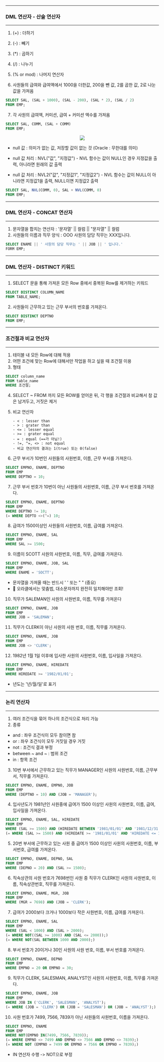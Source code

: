 -----
### DML 연산자 - 산술 연산자
-----
1. (+) : 더하기
2. (-) : 빼기
3. (*) : 곱하기
4. (/) : 나누기
5. (% or mod) : 나머지 연산자

6. 사원들의 급여와 급여액에서 1000을 더한값, 200을 뺀 값, 2를 곱한 값, 2로 나눈 값을 가져옴
```sql
SELECT SAL, (SAL + 1000), (SAL - 200), (SAL * 2), (SAL / 2)
FROM EMP;
```

7. 각 사원의 급여액, 커미션, 급여 + 커미션 액수를 가져옴
```sql
SELECT SAL, COMM, (SAL + COMM)
FROM EMP;
```
<div align = "center">
<img src = "https://github.com/sooyounghan/DataBase/assets/34672301/3552a7a8-cf8c-490a-8469-41542a14640c">
</div>   

  - null 값 : 의미가 없는 값, 저장할 값이 없는 것 (Oracle : 무한대를 의미)

  - null 값 처리 : NVL("값", "지정값") - NVL 함수는 값이 NULL인 경우 지정값을 출력, 아니라면 원래의 값 출력
  - null 값 처리 : NVL2("값", "지정값1", "지정값2") - NVL 함수는 값이 NULL이 아니라면 지정값1을 출력, NULL이면 지정값2 출력

```sql
SELECT SAL, NVL(COMM, 0), SAL + NVL(COMM, 0)
FROM EMP;
```

-----
### DML 연산자 - CONCAT 연산자
-----
1. 문자열을 합치는 연산자 : '문자열' || 컬럼 || "문자열" || 컬럼
2. 사원들의 이름과 직무 양식 : OOO 사원의 담당 직무는 XXX입니다.
```sql
SELECT ENAME || ' 사원의 담당 직무는 ' || JOB || ' 입니다.'
FORM EMP;
```

-----
### DML 연산자 - DISTINCT 키워드
-----
1. SELECT 문을 통해 가져온 모든 Row 중에서 중복된 Row를 제거하는 키워드
```sql
SELECT DISTINCT COLUMN_NAME
FROM TABLE_NAME;
```
2. 사원들이 근무하고 있는 근무 부서의 번호를 가져온다.
```sql
SELECT DISTINCT DEPTNO
FROM EMP;
```

-----
### 조건절과 비교 연산자
-----
1. 테이블 내 모든 Row에 대해 적용
2. 어떤 조건에 맞는 Row에 대해서만 작업을 하고 싶을 때 조건절 이용
3. 형태
```sql
SELECT column_name
FROM table_name
WHERE 조건절;
```
4. SELECT ~ FROM 까지 모든 ROW를 얻어온 뒤, 각 행을 조건절과 비교해서 참 값은 남겨두고, 거짓은 제거
5. 비교 연산자

       - < : lesser than
       - > : grater than
       - <= : lesser equal
       - >= : grater equal
       - = : equal (==가 아님!)
       - !=, ^=, <> : not equal
       - 비교 연산자의 결과는 1(true) 또는 0(false)

7. 근무 부서가 10번인 사원들의 사원번호, 이름, 근무 부서를 가져온다.
```sql
SELECT EMPNO, ENAME, DEPTNO
FROM EMP
WHERE DEPTNO = 10;
```

7. 근무 부서 번호가 10번이 아닌 사원들의 사원번호, 이름, 근무 부서 번호를 가져온다.
```sql
SELECT EMPNO, ENAME, DEPTNO
FROM EMP
WHERE DEPTNO != 10;
(= WHERE DEPTO <>(^=) 10;
```

8. 급여가 1500이상인 사원들의 사원번호, 이름, 급여를 가져온다.
```sql
SELECT EMPNO, ENAME, SAL
FROM EMP
WHERE SAL >= 1500;
```

9. 이름이 SCOTT 사원의 사원번호, 이름, 직무, 급여를 가져온다.
```sql
SELECT EMPNO, ENAME, JOB, SAL
FROM EMP
WHERE ENAME = 'SOCTT';
```
   - 문자열을 가져올 때는 반드시 ' ' 또는 " " (중요)
   - 🎈 오라클에서는 맞춤법, 대소문자까지 완전히 일치해야만 조회!
     
10. 직무가 SALEMAN인 사원의 사원번호, 이름, 직무를 가져온다
```sql
SELECT EMPNO, ENAME, JOB
FROM EMP
WHERE JOB = 'SALEMAN';
```

11. 직무가 CLERK이 아닌 사원의 사원 번호, 이름, 직무를 가져온다.
```sql
SELECT EMPNO, ENAME, JOB
FROM EMP
WHERE JOB <> 'CLERK';
```

12. 1982년 1월 1일 이후에 입사한 사원의 사원번호, 이름, 입사일을 가져온다.
```sql
SELECT EMPNO, ENAME, HIREDATE
FROM EMP
WHERE HIREDATE >= '1982/01/01';
```
   - 년도는 '년/월/일'로 표기

-----
### 논리 연산자
-----
1. 여러 조건식을 묶어 하나의 조건식으로 처리 가능
2. 종류
  - and : 좌우 조건식이 모두 참이면 참
  - or : 좌우 조건식이 모두 거짓일 경우 거짓
  - not : 조건식 결과 부정
  - between ~ and ~ : 범위 조건
  - in : 항목 조건

3. 10번 부서에서 근무하고 있는 직무가 MANAGER인 사원의 사원번호, 이름, 근무부서, 직무를 가져온다.
```sql
SELECT EMPNO, ENAME, EMPNO, JOB
FROM EMP
WHERE (DEPTNO = 10) AND (JOB = 'MANAGER');
```

4. 입사년도가 1981년인 사원중에 급여가 1500 이상인 사원의 사원번호, 이름, 급여, 입사일을 가져온다.
```sql
SELECT EMPNO, ENAME, SAL, HIREDATE
FROM EMP 
WHERE (SAL >= 1500) AND (HIREDATE BETWEEN '1981/01/01' AND '1981/12/31');
(= WHERE (SAL >= 1500) AND (HIREDATE >= '1981/01/01' AND 'HIREDATE <= 1981/12/31');
```

5. 20번 부서에 근무하고 있는 사원 중 급여가 1500 이상인 사원의 사원번호, 이름, 부서번호, 급여를 가져온다.
```sql
SELECT EMPNO, ENAME, DEPNO, SAL
FROM EMP
WHERE (DEPNO = 20) AND (SAL >= 1500);
```

6. 직속상관의 사원 번호가 7698번인 사원 중 직무가 CLERK인 사원의 사원번호, 이름, 직속상관번호, 직무를 가져온다.
```sql
SELECT EMPNO, ENAME, MGR, JOB
FROM EMP
WHERE (MGR = 7698) AND (JOB = 'CLERK');
```

7. 급여가 2000보다 크거나 1000보다 작은 사원번호, 이름, 급여를 가져온다.
```sql
SELECT EMPNO, ENAME, SAL
FROM EMP
WHERE (SAL < 1000) AND (SAL > 2000);
(= WHERE NOT((SAL >= 1000) AND (SAL <= 2000));)
(= WHERE NOT(SAL BETWEEN 1000 AND 2000);) 
```

8. 부서 번호가 20이거나 30인 사원의 사원 번호, 이름, 부서 번호를 가져온다.
```sql
SELECT EMPNO, ENAME, DEPNO
FROM EMP
WHERE EMPNO = 20 OR EMPNO = 30;
```

9. 직무가 CLERK, SALESMAN, ANALYST인 사원의 사원번호, 이름, 직무를 가져온다.
```sql
SELECT EMPNO, ENAME, JOB
FROM EMP
WHERE JOB IN ('CLERK', 'SALESMAN', 'ANALYST');
(= WHERE (JOB = 'CLERK') OR (JOB = 'SALESMAN') OR (JOB = 'ANALYST');)
```

10. 사원 번호가 7499, 7566, 7839가 아닌 사원들의 사원번호, 이름을 가져온다.
```sql
SELECT EMPNO, ENAME
FROM EMP
WHERE NOT(EMPNO IN(7499, 7566, 7839));
(= WHERE EMPNO <> 7499 AND EMPNO <> 7566 AND EMPNO <> 7839);)
(= WHERE NOT (EMPNO = 7499 OR EMPNO = 7566 OR EMPNO = 7839);)
```
  - IN 연산자 수행 -> NOT으로 부정
